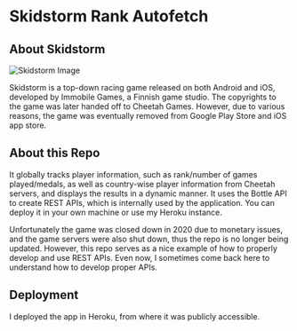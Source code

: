 # Skidstorm Rank Autofetch

## About Skidstorm

![Skidstorm Image](https://www.androidesapk.com/wp-content/uploads/2017/12/SkidStorm-678x351.jpg "Skidstorm Image")

Skidstorm is a top-down racing game released on both Android and iOS, developed by Immobile Games, a Finnish game studio.
The copyrights to the game was later handed off to Cheetah Games.
However, due to various reasons, the game was eventually removed from Google Play Store and iOS app store.

## About this Repo

It globally tracks player information, such as rank/number of games played/medals, as well as country-wise player information from Cheetah servers, and displays the results in a dynamic manner.
It uses the Bottle API to create REST APIs, which is internally used by the application.
You can deploy it in your own machine or use my Heroku instance.

Unfortunately the game was closed down in 2020 due to monetary issues, and the game servers were also shut down, thus the repo is no longer being updated.
However, this repo serves as a nice example of how to properly develop and use REST APIs.
Even now, I sometimes come back here to understand how to develop proper APIs.

## Deployment

I deployed the app in Heroku, from where it was publicly accessible.
